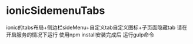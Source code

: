 ﻿# ionicSidemenuTabs
ionic的tabs布局+侧边栏sideMenu+自定义tab自定义图标+子页面隐藏tab
请在开启服务的情况下运行 使用npm install安装完成后 运行gulp命令
